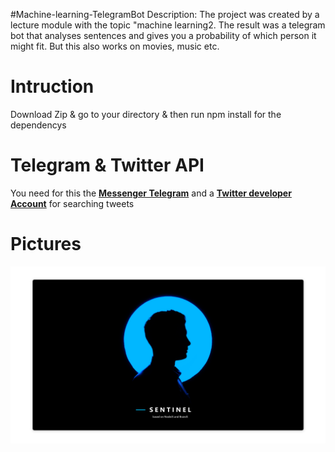 #Machine-learning-TelegramBot
Description: The project was created by a lecture module with the topic "machine learning2. The result was a telegram bot that analyses sentences and gives you a probability of which person it might fit. But this also works on movies, music etc. 


# Intruction
Download Zip & go to your directory & then run npm install for the dependencys

# Telegram & Twitter API
You need for this the **[Messenger Telegram](https://telegram.org/)** and a **[Twitter developer Account](https://developer.twitter.com/)** for searching tweets
# Pictures
![alt text](https://github.com/ChRIisS97/machine-learning-TelegramBot/blob/master/Home.png)
